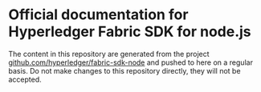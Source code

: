 # Official documentation for Hyperledger Fabric SDK for node.js

The content in this repository are generated from the project [github.com/hyperledger/fabric-sdk-node](https://github.com/hyperledger/fabric-sdk-node) and pushed to here on a regular basis. Do not make changes to this repository directly, they will not be accepted.
